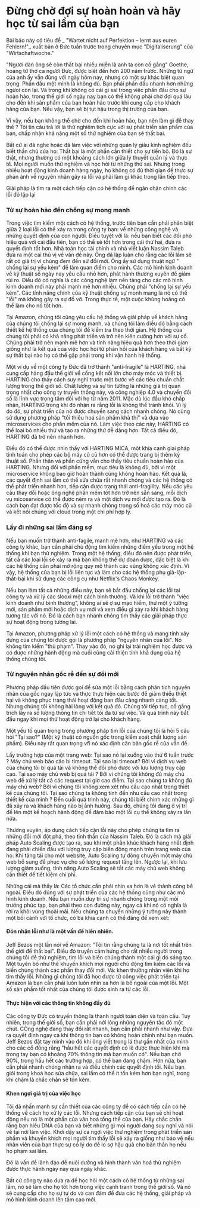 # Đừng chờ đợi sự hoàn hoản và hãy học từ sai lầm của bạn

Bài báo này có tiêu đề _ "Wartet nicht auf Perfektion – lernt aus euren Fehlern!"_ xuất bản ở Đức tuần trước trong chuyên mục "Digitaliserung" của "Wirtschaftwoche."

"Người đàn ông sẽ còn thất bại nhiều miễn là anh ta còn cố gắng" Goethe, hoàng tử thơ ca người Đức, được biết đến hơn 200 năm trước. Những từ ngữ của anh ấy vẫn đúng với ngày hôm nay, nhưng có một sự khác biệt quan trọng: Phấn đấu một mình là không đủ. Bạn phải phấn đấu nhanh hơn những ngừoi còn lại. Và trong khi không có cái gì sai trong việc phấn đấu cho sự hoàn hảo, trong thế giới số ngày nay bạn có thể không phải chờ đợi quá lâu cho đến khi sản phẩm của bạn hoàn hảo trước khi cung cấp cho khách hàng của bạn. Nếu vậy, bạn sẽ bị tụt hậu trong thị trường của bạn. 

Vì vậy, nếu bạn không thể chờ cho đến khi hoàn hảo, bạn nên làm gì để thay thế ? Tôi tin câu trả lời là thử nghiệm tích cực với sự phát triển sản phẩm của bạn, chấp nhận khả năng một số thử nghiệm của bạn sẽ thất bại.

Bất cứ ai đã nghe hoặc đã làm việc với những quản lý giàu kinh nghiệm đều biết thần chú của họ: Thất bại là một phần cần thiết cho sự tiến bộ. Đó là sự thật, nhưng thường có một khoảng cách lớn giữa lý thuyết quản lý và thực tế. Mọi người muốn thử nghiệm và học hỏi từ những thứ sai. Nhưng trong nhiều hoạt động kinh doanh hàng ngày, họ không có đủ thời gian để thực sự phản ánh về nguyên nhân gây ra lỗi và phải làm gì khác trong lần tiếp theo.

Giải pháp là tìm ra một cách tiếp cận có hệ thống để ngăn chặn chính các lỗi đó lặp lại 

### Từ sự hoàn hảo đến chống sự mong manh

Trong việc tìm kiếm một cách có hệ thống, trước tiên bạn cần phải phân biệt giữa 2 loại lỗi có thể xảy ra trong công ty bạn: về những công nghệ và những quyết định của con người. Điều tuyệt vời là: nếu bạn biết các đối phó hiệu quả với cái đầu tiên, bạn có thể sẽ tốt hơn trong cái thứ hai, đưa ra quyết định tốt hơn. Nhà toán học tài chính và nhà viết luận  Nassim Taleb đưa ra một cái thú vị về vấn đề này. Ông đã lập luận cho rằng các lỗi lầm sẽ rất có giá trị vì chúng đem đến sử đổi mới. Ông ấy sử dụng thuật ngữ " chống lại sự yếu kém" để làm quan điểm cho mình. Các mô hình kinh doanh về kỹ thuật số ngày nay yêu cầu nhỏ hơn, phát hành thường xuyên để giảm rủi ro. Điều đó có nghĩa là các công nghệ làm nền tảng cho các mô hình kinh doanh mới này phải mạnh mẽ hơn nhiều. Chúng phải "chống lại sự yếu kém". Các tính năng chính của kỹ thuật chống sự monh mang là nó có thể "lỗi" mà không gây ra sự đổ vỡ. Trong thực tế, một cuộc khủng hoảng có thể làm cho nó tốt hơn.

Tại Amazon, chúng tôi cũng yêu cầu hệ thống và giải pháp về khách hàng của chúng tôi chống lại sự mong manh, và chúng tôi làm điều đó bằng cách thiết kế hệ thống của chúng tôi để kiểm tra theo thời gian. Hệ thống của chúng tôi phải có khả năng phát triển và trở nên kiên cường hơn với sự cố. Chúng phải trở nên mạnh mẽ hơn và tính năng hiệu quả hơn theo thời gian giống như là kết quả của việc học hỏi từ phản hồi của khách hàng và bất kỳ sự thất bại nào họ có thể gặp phải trong khi vận hành hệ thống.

Một ví dụ về một công ty Đức đã trở thành "anti-fragile" là HARTING, nhà cung cấp hàng đầu thế giới về cổng kết nối lớn cho máy móc và thiết bị. HARTING cho thấy cách suy nghĩ trước một bước về các tiêu chuẩn chất lượng trong thế giới số. Chất lượng và sự tin tưởng là những giá trị quan trọng nhất cho công ty truyền thống này, và công nghiệp 4.0 và chuyển đổi số là lĩnh vực trọng tâm đối với họ từ năm 2011. Mặc dù lúc đầu khó chấp nhận, HARTING trong khi đó nhận ra rằng lỗi là không thể tránh khỏi. Vì lý do đó, sự phát triển của nó được chuyển sang cách nhanh chóng. Nó cũng sử dụng phương pháp "tối thiểu hoá sản phẩm khả thi" và dựa vào microservices cho phần mềm của nó. Làm việc theo các này, HARTING có thể loại bỏ nhiều thứ và tạo ra những thứ dễ dàng hơn. Tất cả điều đó, HARTING đã trở nên nhanh hơn. 

Điều đó có thể được nhìn thấy với HARTING MICA, một khía cạnh gỉai pháp tính toán cho phép các bộ máy cũ cũ hơn có thể được trang bị thêm kỹ thuật số. Phần thân và phần cứng vẫn cho thấy tiêu chuẩn hoàn hảo của HARTING. Nhưng đối với phần mềm, mục tiêu là không đủ, bởi vì một microservice không bao giờ hoàn thành cũng không hoàn hảo. Kết quả là, các quyết định sai lầm có thể sửa chữa rất nhanh chóng và các hệ thống có thể phát triển nhanh hơn, tiếp cận được trạng thái anti-fragility. Nếu các yêu cầu thay đổi hoặc ông nghệ phần mềm tốt hơn trở nên sẵn sàng, mỗi dịch vụ micoservice có thể được ném ra và một dịch vụ mới được tạo ra. Đó là cách bạn đạt được tốc độ và sự nhanh chóng trong số hoá các máy móc cũ và kết nối chúng với cloud trong một chi phí hợp lý. 

### Lấy đi những sai lầm đáng sợ

Nếu bạn muốn trở thành anti-fagile, manh mẽ hơn, như HARTING và các công ty khác, bạn cần phải chủ động tìm kiếm những điểm yếu trong một hệ thống khi bạn thử nghiệm. Trong một hệ thống, điều đó nên được phát triển, tất cả các loại lỗi sẽ xảy ra mà bạn không thể dự đoán được, đặc biệt là khi các hệ thống cần phải mở rộng quy mô thành các vùng không xác định. Vì vậy, hệ thống của bạn bị lỗi liên tục và làm cho các hệ thống phụ giả-lập-thất-bại khi sử dụng các công cụ như Netflix's Chaos Monkey.

Nếu bạn làm tất cả những điều này, bạn sẽ bắt đầu chống lại các lỗi tại công ty và xử lý cac slooxi một cách bình thường. Và khi lỗi trở thành "việc kinh doanh như bình thường", không ai sẽ ợ sự mạo hiểm, thử một ý tưởng mới, sản phẩm mới hoặc dịch vụ mới và xem điều gì xảy ra khi khách hàng tương tác với nó. Đó là cách bạn nhanh chóng tìm thấy các giải pháp thực sự hoạt động trong tương lai.

Tại Amazon, phương pháp xử lý lỗi một cách có hệ thống và mang tính xây dựng của chúng tôi được gọi là phương pháp "nguyên nhân của lỗi". Nó không tìm kiếm "thủ phạm". Thay vào đó, nó ghi lại trải nghiệm học được và có được những hành động mà cuối cùng cải thiện tính khả dụng của hệ thống chúng tôi.

### Từ nguyên nhân gốc rễ đến sự đổi mới

Phương pháp đầu tiên được gọi để sửa một lỗi bằng cách phân tích nguyên nhân của gốc ngay lập tức và thực thực hiện các bước để giảm thiểu thiệt hại và không phục trạng thái hoạt động ban đầu càng nhanh càng tốt. Nhưng chúng tôi không hài lòng với kết quả đó. Chúng tôi tiếp tục, cố gắng trích lấy ra số lượng thông tin chi tiết tối đa từ sự việc. Và quá trình này bắt đầu ngay khi mọi thứ hoạt động trở lại cho khách hàng. 

Một yếu tố quan trọng trong phương pháp tìm lỗi của chúng tôi là hỏi 5 câu hỏi "Tại sao?" (Một kỹ thuật có nguồn gốc trong kiểm soát chất lượng sản phẩm). Điều này rất quan trọng vfi nó xác định căn bản gốc rễ của vấn đề. 

Lấy trường hợp của một trang web: Tại sao nó lại xuống vào thứ 6 tuần trước ? Máy chủ web báo cáo bị timeout. Tại sao lại timeout? Bởi vì dịch vụ web của chúng tôi bị quá tải và không thể đối phó được với lưu lượng truy cập cao. Tại sao máy chủ web bị quá tải ? Bởi vì chúng tôi không đủ máy chủ web để xử lý tất cả các request tại giờ cao điểm. Tại sao chúng ta không đủ máy chủ web? Bởi vì chúng tôi không xem xét nhu cầu cao nhất trong thiết kế của chúng tôi. Tại sao chúng ta không tính đến nhu cầu cao nhất trong thiết kế của mình ? Đến cuối quá trình này, chúng tôi biết chính xác những gì đã xảy ra và khách hàng nào bị ảnh hưởng. Sau đó, chúng tôi đang ở vị trí để lên một kế hoạch hành động để đảm bảo một lỗi cụ thể không xảy ra lần nữa.

Thường xuyên, áp dụng cách tiếp cận lỗi này cho phép chúng ta tìm ra những đổi mới đột phá, theo tinh thần của Nassim Taleb. Đó là cách mà giải pháp Auto Scaling được tạo ra, sau khi một phân khúc khách hàng nhất định đang phải chiến đấu với lượng truy cập biến động mạnh trên trang web của họ. Khi tăng tải cho một website, Auto Scaling tự động chuyển một máy chủ web bổ sung để phục vụ cho số lượng request tăng lên. Ngược lại, khi lưu lượng giảm xuống, tính năng Auto Scaling sẽ tắt các máy chủ web không cần thiết để tiết kiệm chi phí.

Những cái mà thấy là: Các tổ chức cần phải nhìn xa hơn là vẻ thành công bề ngoài. Điều đó đúng với sự phát triển của các hệ thống cũng như các mô hình kinh doanh. Nếu bạn muốn duy trì sự nhanh chóng trong một môi trường phức tạp, bạn phải theo con đường này, ngay cả khi nó có nghĩa là rời ra khỏi vùng thoải mãi. Nếu chúng ta chuyển những ý tưởng này thành một bối cảnh với tổ chức, có ba khía cạnh có thể đáng để xem xét: 

#### Đón nhận lỗi như là một vấn đề hiển nhiên.

Jeff Bezos một lần nói về Amazon: "Tôi tin rằng chúng ta là nơi tốt nhất trên thế giới để thất bại". Điều đó truyền cảm hứng cho rất nhiều người trong chúng tôi để thử nghiệm, tìm lỗi và biến chúng thành một cái gì đó sáng tạo. Một tuyên bố như thế khuyến khích mọi người chủ động tìm kiếm các lỗi và biến chúng thành các phần thay đổi mới. Và: khen thưởng nhân viên khi họ tìm thấy lỗi. Những gì chúng tôi đã học được từ công việc phát triển tại Amazon là bạn cần phải luôn luôn nhìn xa hơn là bề ngoài của một lỗi. Một số sản phẩm tốt nhất của chúng tôi được sinh ra từ các lỗi.

#### Thực hiện với các thông tin không đầy đủ

Các công ty Đức có truyền thông là thành người toàn diện và toàn cầu. Tuy nhiên, trong thế giới số, bạn cẩn phải nới lỏng những nguyên tắc đó một chút. CÔng nghệ đang thay đổi rất nhanh, bạn cần phải nhanh như vậy. Đưa ra quyết định ngay cả khi thông tin bạn có không hoàn chỉnh như bạn muốn. Jeff Bezos đặt tay mình vào đó khi ông viết trong lá thư gần nhất của mình cho các cổ đông rằng "hầu hết các quyết định có lẽ được thực hiện khi mà trong tay bạn có khoảng 70% thông tin mà bạn muốn có". Nếu bạn chờ 90%, trong hầu hết các trường hợp, có thể bạn đang chậm. Hơn nữa, bạn cần phải nhanh chóng nhận ra và điều chỉnh các quyết định tồi. Nếu bạn giỏi trong khoá học sửa chữa, sai lầm có thể ít tốn kém hơn bạn nghĩ, trong khi chậm là chắc chắn sẽ tốn kém.

#### Khen ngợi giá trị của việc học

Tôi đã nhấn mạnh sự cần thiết của các công ty để có cách tiếp cần có hệ thống về cách họ xử lý các lỗi. Nhưng cách tiếp cận của bạn sẽ chỉ hoạt động nếu nó là một phần của văn hoá tổng thể của bạn. Hãy chắc chắn rằng bạn hiểu DNA của bạn và biết những gì mọi người đang suy nghĩ và nói về tại nơi làm việc. Khơi dậy sự ca ngợi việc thử nghiệm trong phát triển sản phẩm và khuyến khích mọi người tìm thấy lỗi sẽ xảy ra giống như bảo vệ nếu nhân viên của bạn thực sự có lý do để lo sợ hậu quả cho bản thân họ nếu họ phạm sai lầm.

Đó là vấn đề lãnh đạo để nuôi dưỡng và hình thành văn hoá thử nghiệm được thực hành ngày này qua ngày khác.

Bất cứ công ty nào đưa ra để học hỏi một cách có hệ thống từ những sai lầm, nó sẽ làm cho họ tốt hơn trong việc cạnh tranh trong thế giới số. Và nó sẽ cung cấp cho họ sự tự do và can đảm để đưa các hệ thống, giải pháp và mô hình kinh doanh lên tầm cao mới.





























